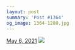 ```yaml
---
layout: post
summary: 'Post #1364'
og_image: 1364-1280.jpg
---
```


<p>
  <time>
    <a href="/1364">May 6, 2021</a>
  </time>
  <a href="/1364">
    <img src="{{ site.assets_url }}/1364-640.jpg" srcset="{{ site.assets_url }}/1364-320.jpg 320w, {{ site.assets_url }}/1364-640.jpg 640w, {{ site.assets_url }}/1364-960.jpg 960w, {{ site.assets_url }}/1364-1280.jpg 1280w" sizes="(min-width: 700px) 50vw, calc(100vw - 2rem)" />
  </a>
</p>
